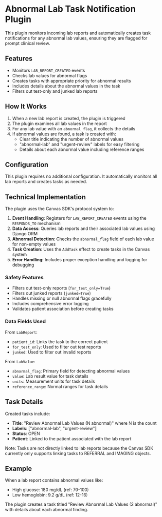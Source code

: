 # Abnormal Lab Task Notification Plugin

This plugin monitors incoming lab reports and automatically creates task notifications for any abnormal lab values, ensuring they are flagged for prompt clinical review.

## Features

- Monitors `LAB_REPORT_CREATED` events
- Checks lab values for abnormal flags
- Creates tasks with appropriate priority for abnormal results
- Includes details about the abnormal values in the task
- Filters out test-only and junked lab reports

## How It Works

1. When a new lab report is created, the plugin is triggered
2. The plugin examines all lab values in the report
3. For any lab value with an `abnormal_flag`, it collects the details
4. If abnormal values are found, a task is created with:
   - Clear title indicating the number of abnormal values
   - "abnormal-lab" and "urgent-review" labels for easy filtering
   - Details about each abnormal value including reference ranges

## Configuration

This plugin requires no additional configuration. It automatically monitors all lab reports and creates tasks as needed.

## Technical Implementation

The plugin uses the Canvas SDK's protocol system to:

1. **Event Handling**: Registers for `LAB_REPORT_CREATED` events using the `RESPONDS_TO` mechanism
2. **Data Access**: Queries lab reports and their associated lab values using Django ORM
3. **Abnormal Detection**: Checks the `abnormal_flag` field of each lab value for non-empty values
4. **Task Creation**: Uses the `AddTask` effect to create tasks in the Canvas system
5. **Error Handling**: Includes proper exception handling and logging for debugging

### Safety Features

- Filters out test-only reports (`for_test_only=True`)
- Filters out junked reports (`junked=True`)  
- Handles missing or null abnormal flags gracefully
- Includes comprehensive error logging
- Validates patient association before creating tasks

### Data Fields Used

From `LabReport`:
- `patient_id`: Links the task to the correct patient
- `for_test_only`: Used to filter out test reports
- `junked`: Used to filter out invalid reports

From `LabValue`:
- `abnormal_flag`: Primary field for detecting abnormal values
- `value`: Lab result value for task details
- `units`: Measurement units for task details  
- `reference_range`: Normal ranges for task details

## Task Details

Created tasks include:
- **Title**: "Review Abnormal Lab Values (N abnormal)" where N is the count
- **Labels**: ["abnormal-lab", "urgent-review"]
- **Status**: OPEN
- **Patient**: Linked to the patient associated with the lab report

Note: Tasks are not directly linked to lab reports because the Canvas SDK currently only supports linking tasks to REFERRAL and IMAGING objects.

## Example

When a lab report contains abnormal values like:
- High glucose: 180 mg/dL (ref: 70-100)
- Low hemoglobin: 9.2 g/dL (ref: 12-16)

The plugin creates a task titled "Review Abnormal Lab Values (2 abnormal)" with details about each abnormal finding.